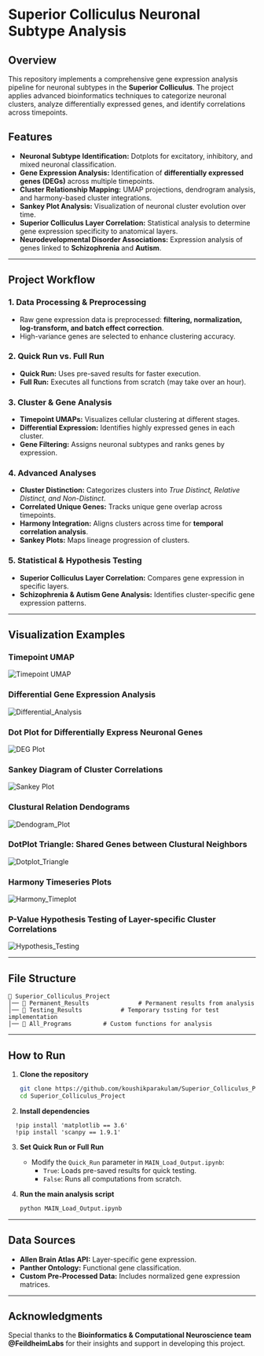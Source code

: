 # Superior Colliculus Neuronal Subtype Analysis

## Overview
This repository implements a comprehensive gene expression analysis pipeline for neuronal subtypes in the **Superior Colliculus**. The project applies advanced bioinformatics techniques to categorize neuronal clusters, analyze differentially expressed genes, and identify correlations across timepoints.

## Features
- **Neuronal Subtype Identification:** Dotplots for excitatory, inhibitory, and mixed neuronal classification.
- **Gene Expression Analysis:** Identification of **differentially expressed genes (DEGs)** across multiple timepoints.
- **Cluster Relationship Mapping:** UMAP projections, dendrogram analysis, and harmony-based cluster integrations.
- **Sankey Plot Analysis:** Visualization of neuronal cluster evolution over time.
- **Superior Colliculus Layer Correlation:** Statistical analysis to determine gene expression specificity to anatomical layers.
- **Neurodevelopmental Disorder Associations:** Expression analysis of genes linked to **Schizophrenia** and **Autism**.

---

## Project Workflow

### **1. Data Processing & Preprocessing**
- Raw gene expression data is preprocessed: **filtering, normalization, log-transform, and batch effect correction**.
- High-variance genes are selected to enhance clustering accuracy.

### **2. Quick Run vs. Full Run**
- **Quick Run:** Uses pre-saved results for faster execution.
- **Full Run:** Executes all functions from scratch (may take over an hour).

### **3. Cluster & Gene Analysis**
- **Timepoint UMAPs:** Visualizes cellular clustering at different stages.
- **Differential Expression:** Identifies highly expressed genes in each cluster.
- **Gene Filtering:** Assigns neuronal subtypes and ranks genes by expression.

### **4. Advanced Analyses**
- **Cluster Distinction:** Categorizes clusters into *True Distinct, Relative Distinct, and Non-Distinct*.
- **Correlated Unique Genes:** Tracks unique gene overlap across timepoints.
- **Harmony Integration:** Aligns clusters across time for **temporal correlation analysis**.
- **Sankey Plots:** Maps lineage progression of clusters.

### **5. Statistical & Hypothesis Testing**
- **Superior Colliculus Layer Correlation:** Compares gene expression in specific layers.
- **Schizophrenia & Autism Gene Analysis:** Identifies cluster-specific gene expression patterns.

---

## **Visualization Examples**
### **Timepoint UMAP**
![Timepoint UMAP](![image](https://github.com/user-attachments/assets/444f481d-820f-4099-9b51-e1fb395b5fb5)
)
### **Differential Gene Expression Analysis**
![Differential_Analysis](![image](https://github.com/user-attachments/assets/277eee90-e23f-4de0-8304-c9281749069b)
)
### **Dot Plot for Differentially Express Neuronal Genes**
![DEG Plot](![image](https://github.com/user-attachments/assets/6d16bd28-309c-4998-8235-328d5cd62b1d))

### **Sankey Diagram of Cluster Correlations**
![Sankey Plot](Permanent_Results/Sankey_Diagrams/Harmony_vs_Corr_Unique_Genes_Sankey.png)

### **Clustural Relation Dendograms**
![Dendogram_Plot](![image](https://github.com/user-attachments/assets/e548580e-b462-4b08-b631-5d991d1aa44b)
)

### **DotPlot Triangle: Shared Genes between Clustural Neighbors**
![Dotplot_Triangle](![image](https://github.com/user-attachments/assets/e0b802a2-45c0-47f7-8f17-556b8c3c164a)
)
### **Harmony Timeseries Plots**
![Harmony_Timeplot](![image](https://github.com/user-attachments/assets/a23fa845-e0df-4ea7-aeff-a3f5ebe7a703))

### **P-Value Hypothesis Testing of Layer-specific Cluster Correlations**
![Hypothesis_Testing](![image](https://github.com/user-attachments/assets/851444a0-143d-4e91-82b4-ed3415de0e5c)
)

---

## **File Structure**
```
📂 Superior_Colliculus_Project
│── 📂 Permanent_Results              # Permanent results from analysis
│── 📂 Testing_Results           # Temporary tssting for test implementation
│── 📂 All_Programs         # Custom functions for analysis
```

---

## **How to Run**
1. **Clone the repository**  
   ```bash
   git clone https://github.com/koushikparakulam/Superior_Colliculus_Project.git
   cd Superior_Colliculus_Project
   ```

2. **Install dependencies**  

```
  !pip install 'matplotlib == 3.6'
  !pip install 'scanpy == 1.9.1'
```

3. **Set Quick Run or Full Run**  
   - Modify the `Quick_Run` parameter in `MAIN_Load_Output.ipynb`:
     - `True`: Loads pre-saved results for quick testing.
     - `False`: Runs all computations from scratch.

4. **Run the main analysis script**  
   ```bash
   python MAIN_Load_Output.ipynb
   ```

---

## **Data Sources**
- **Allen Brain Atlas API:** Layer-specific gene expression.
- **Panther Ontology:** Functional gene classification.
- **Custom Pre-Processed Data:** Includes normalized gene expression matrices.

---

## **Acknowledgments**
Special thanks to the **Bioinformatics & Computational Neuroscience team @FeildheimLabs** for their insights and support in developing this project.
